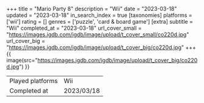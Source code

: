 +++
title = "Mario Party 8"
description = "Wii"
date = "2023-03-18"
updated = "2023-03-18"
in_search_index = true
[taxonomies]
platforms = ['wii']
rating = []
genres = ['puzzle', 'card & board game']
[extra]
subtitle = "Wii"
completed_at = "2023-03-18"
url_cover_small = "https://images.igdb.com/igdb/image/upload/t_cover_small/co220d.jpg"
url_cover_big = "https://images.igdb.com/igdb/image/upload/t_cover_big/co220d.jpg"
+++
{{ image(src="https://images.igdb.com/igdb/image/upload/t_cover_big/co220d.jpg") }}

|              |            |
| ------------ | ---------- |
| Played platforms    | Wii |
| Completed at | 2023/03/18 |

